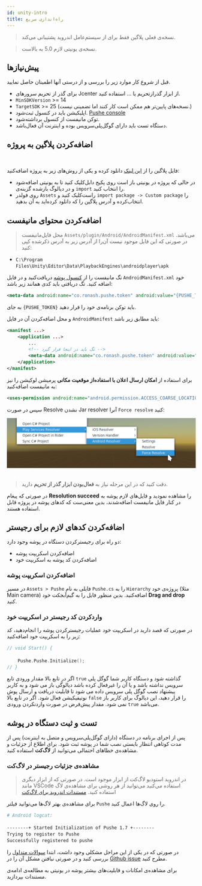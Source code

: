 ```yaml
---
id: unity-intro
title: راه‌اندازی سریع
---
```


> نسخه‌ی فعلی پلاگین فقط برای از سیستم‌عامل اندروید پشتیبانی می‌کند.

> نسخه‌ی یونیتی لازم 5.0 به بالاست.

## پیش‌نیاز‌ها

قبل از شروع کار موارد زیر را بررسی و از درستی آنها اطمینان حاصل نمایید.

- برای گذر از تحریم سرور‌های Jcenter از ابزار گذرازتحریم یا ... استفاده کنید.
- `MinSDKVersion` >= 14
- `TargetSDK` >= 25 (نسخه‌های پایین‌تر هم ممکن است کار کنند اما تضمینی نیست.)
- اپلیکیشن باید در کنسول ثبت‌شود. [Pushe console](https://console.pushe.co)
- توکن مانیفست از کنسول برداشته‌شود.
- دستگاه تست باید دارای گوگل‌پلی‌سرویس بوده و اینترنت آن فعال‌باشد.

## اضافه‌کردن پلاگین به پروژه

<br />

فایل پلاگین را از [این لینک](http://static.pushe.co/d/unity/Pushe1.7-unity1.3.unitypackage) دانلود کرده و یکی از روش‌های زیر به پروژه اضافه‌کنید:

* در حالی که پروژه‌ در یونیتی باز است روی پکیج‌ دابل‌کلیک کنید تا به یونیتی اضافه‌شود و در دیالوگ بازشده گزینه‌ی `import` را انتخاب کنید.
* روی فولدر `Assets` راست‌کلیک کنید و `import package -> Custom package` را انتخاب‌کرده و آدرس پلاگین را که دانلود کرده‌اید به آن بدهید.


## اضافه‌کردن محتوای مانیفست

> محل فایل‌مانیفست `Assets/plugin/Android/AndroidManifest.xml` می‌باشد. در صورتی که این فایل موجود نیست آن‌را از آدرس زیر به آدرس ذکر‌شده کپی کنید:
* `C:\Program Files\Unity\Editor\Data\PlaybackEngines\androidplayer\apk`

تگ مانیفست را از [کنسول پوشه](https://console.pushe.co) دریافت‌کنید و در فایل `AndroidManifest.xml` خود اضافه کنید. تگ دریافتی باید کدی همانند زیر باشد:


```xml
<meta-data android:name="co.ronash.pushe.token" android:value="{PUSHE_TOKEN}" />
```

به جای `{PUSHE_TOKEN}` باید توکن برنامه‌ی خود را قرار دهید.

و محل اضافه‌کردن آن در فایل `AndroidManifest` باید مطابق زیر باشد:

```xml
<manifest ...>
    <application ...>
        ...
        <!-- تگ باید در اینجا قرار گیرد -->
        <meta-data android:name="co.ronash.pushe.token" android:value="{PUSHE_TOKEN}" />
    </application>
</manifest>
```

برای استفاده از **امکان ارسال اعلان با استفاده‌از موقعیت مکانی** پرمیشن لوکیشن را نیز به مانیفست اضافه‌کنید:

```xml
<uses-permission android:name="android.permission.ACCESS_COARSE_LOCATION"/>
```

سپس در صورت Resolve نشدن Jar resolver آنرا `Force resolve` کنید:

<img src="/img/unity/force_resolve.png" /><br /><br />

> دقت کنید که در این مرحله نیاز به **فعال‌بودن ابزار گذر از تحریم** دارید.

در صورتی که پیغام **Resolution succeed** را مشاهده‌ نمودید و فایل‌های لازم پوشه به در کنار فایل مانیفست اضافه‌شدند،‌ بدین معنی‌ست که کدهای پوشه در پروژه قابل استفاده هستند.

## اضافه‌کردن کدهای لازم برای رجیستر

دو راه برای رجیسترکردن دستگاه در پوشه وجود دارد:
* اضافه‌کردن اسکریپت پوشه
* اضافه‌کردن کد پوشه به اسکریپت خود

### اضافه‌کردن اسکریپت پوشه

در مسیر `Assets > Pushe` فایلی به نام `Pushe.cs` را به `Hierarchy` پروژه‌ی خود (مثلا Main camera) اضافه‌کنید. بدین منظور فایل را به گیم‌آبجکت خود **Drag and drop** کنید.

### واردکردن کد رجیستر در اسکریپت خود

در صورتی که قصد دارید در اسکریپت خود عملیات رجیسترکردن پوشه را انجام‌دهید، کد زیر را به اسکریپت‌ خود اضافه‌کنید:


```cpp
// void Start() {

    Pushe.Pushe.Initialize();
// }
```

اگر در تابع بالا مقدار ورودی تابع `true` گذاشته شود و دستگاه کاربر شما گوگل پلی سرویس نداشته باشد و یا آن را غیرفعال کرده باشد دیالوگی باز می شود و به کاربر پیشنهاد نصب گوگل پلی سرویس داده می شود تا قابلیت دریافت و ارسال پوش نوتیفیکیشن فعال شود. اگر در تابع بالا `false` را قرار دهید، این دیالوگ برای کاربر باز نمی شود.
مقدار پیش‌فرض در صورت واردنکردن ورودی `true` می‌باشد.

## تست و ثبت دستگاه در پوشه

پس از اجرای برنامه در دستگاه (دارای گوگل‌پلی‌سرویس و متصل به اینترنت) پس از مدت کوتاهی انتظار بایستی نصب شما در پوشه ثبت ‌شود.
برای اطلاع از جزئیات و مشاهده‌ی خطاهای احتمالی می‌توانید از **لاگ‌کت** استفاده کنید.

### مشاهده‌ی جزئیات رجیستر در لاگ‌کت

> در اندروید استودیو لاگ‌کت از ابزار موجود است. در صورتی که از ابزار دیگری مانند VSCode استفاده‌ می‌کنید می‌توانید از هر روشی برای مشاهده‌ی لاگ استفاده کنید. [مستندات اندروید برای لاگ‌کت](https://developer.android.com/studio/command-line/logcat)

برای مشاهده‌ی بهتر لاگ‌ها می‌توانید فیلتر `Pushe` را روی لاگ‌ها اعمال کنید.

```bash
# Android logcat:

--------+ Started Initialization of Pushe 1.7 +--------
Trying to register to Pushe
Successfully registered to pushe
```

در صورتی که در یکی از این مراحل مشکلی وجود داشت، ابتدا [سوالات متداول](unity-faq) را بررسی کنید و در صورتی نیافتن مشکل آن را در [Github issue](https://github.com/pusheco/unity-sample/issues?utf8=%E2%9C%93&q=is%3Aissue) مطرح کنید.

برای مشاهده‌ی امکانات و قابلیت‌های بیشتر پوشه در یونیتی به مطالعه‌ی ادامه‌ی مستندات بپردازید.